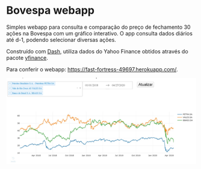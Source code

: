 # Bovespa webapp

Simples webapp para consulta e comparação do preço de fechamento 30 ações na Bovespa com um gráfico interativo. O app consulta dados diários até d-1, podendo selecionar diversas ações. 

Construído com [Dash](https://plotly.com/dash/), utiliza dados do Yahoo Finance obtidos através do pacote [yfinance](https://github.com/rodrigobercini/yfinance).

Para conferir o webapp: https://fast-fortress-49697.herokuapp.com/.

![Chart](Chart.jpg)